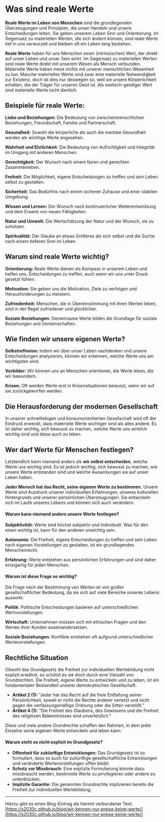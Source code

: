 # Was sind reale Werte  
    
   
**Reale Werte im Leben von Menschen** sind die grundlegenden Überzeugungen und Prinzipien, die unser Handeln und unsere Entscheidungen leiten. Sie geben unserem Leben Sinn und Orientierung. Im Gegensatz zu materiellen Werten, die sich ändern können, sind reale Werte tief in uns verwurzelt und bleiben oft ein Leben lang bestehen.

**Reale Werte** haben für uns Menschen einen (intrinsischen) Wert, der direkt auf unser Leben und unser Sein wirkt. Im Gegensatz zu materiellen Werten sind reale Werte direkt mit unserem Wesen als Mensch verbunden. Materielle Werte haben meist nichts mit unserer menschlichen Wesenheit zu tun. Manche materiellen Werte sind zwar eine materielle Notwendigkeit zur Existenz, doch ist dies nur deswegen so, weil sie unsere Körperlichkeit erhalten, die der Träger für unseren Geist ist. Als seelisch-geistiger Wert sind materielle Werte nicht dienlich. 

## Beispiele für reale Werte:

**Liebe und Beziehungen:** Die Bedeutung von zwischenmenschlichen Beziehungen, Freundschaft, Familie und Partnerschaft.

**Gesundheit:** Sowohl die körperliche als auch die mentale Gesundheit werden als wichtige Werte angesehen.

**Wahrheit und Ehrlichkeit:** Die Bedeutung von Aufrichtigkeit und Integrität im Umgang mit anderen Menschen.

**Gerechtigkeit:** Der Wunsch nach einem fairen und gerechten Zusammenleben.

**Freiheit:** Die Möglichkeit, eigene Entscheidungen zu treffen und sein Leben selbst zu gestalten.

**Sicherheit:** Das Bedürfnis nach einem sicheren Zuhause und einer stabilen Umgebung.

**Wissen und Lernen:** Der Wunsch nach kontinuierlicher Weiterentwicklung und dem Erwerb von neuen Fähigkeiten.

**Natur und Umwelt:** Die Wertschätzung der Natur und der Wunsch, sie zu schützen.

**Spiritualität:** Der Glaube an etwas Größeres als sich selbst und die Suche nach einem tieferen Sinn im Leben.

## Warum sind reale Werte wichtig?

**Orientierung:** Reale Werte dienen als Kompass in unserem Leben und helfen uns, Entscheidungen zu treffen, auch wenn wir uns unter Druck gesetzt fühlen.

**Motivation:** Sie geben uns die Motivation, Ziele zu verfolgen und Herausforderungen zu meistern.

**Zufriedenheit:** Menschen, die in Übereinstimmung mit ihren Werten leben, sind in der Regel zufriedener und glücklicher.

**Soziale Beziehungen:** Gemeinsame Werte bilden die Grundlage für soziale Beziehungen und Gemeinschaften.

## Wie finden wir unsere eigenen Werte?

**Selbstreflexion:** Indem wir über unser Leben nachdenken und unsere Entscheidungen analysieren, können wir erkennen, welche Werte uns am wichtigsten sind.

**Vorbilder:** Wir können uns an Menschen orientieren, die Werte leben, die wir bewundern.

**Krisen:** Oft werden Werte erst in Krisensituationen bewusst, wenn wir auf sie zurückgeworfen werden.

## Die Herausforderung der modernen Gesellschaft

In unserer schnelllebigen und konsumorientierten Gesellschaft wird oft der Eindruck erweckt, dass materielle Werte wichtiger sind als alles andere. Es ist daher wichtig, sich bewusst zu machen, welche Werte uns wirklich wichtig sind und diese auch zu leben.

## 

## 

## Wer darf Werte für Menschen festlegen? 

Letztendlich kann niemand anders als **wir selbst entscheiden**, welche Werte uns wichtig sind. Es ist jedoch wichtig, sich bewusst zu machen, wie unsere Werte entstanden sind und welche Auswirkungen sie auf unser Leben haben. 

**Jeder Mensch hat das Recht, seine eigenen Werte zu bestimmen.** Unsere Werte sind Ausdruck unserer individuellen Erfahrungen, unseres kulturellen Hintergrunds und unserer persönlichen Überzeugungen. Sie entwickeln sich im Laufe unseres Lebens und können sich auch verändern.

#### Warum kann niemand anders unsere Werte festlegen?

**Subjektivität:** Werte sind höchst subjektiv und individuell. Was für den einen wichtig ist, kann für den anderen unwichtig sein.

**Autonomie:** Die Freiheit, eigene Entscheidungen zu treffen und sein Leben nach eigenen Vorstellungen zu gestalten, ist ein grundlegendes Menschenrecht.

**Erfahrung:** Werte entstehen aus persönlichen Erfahrungen und sind daher einzigartig für jeden Menschen.

#### Warum ist diese Frage so wichtig?

Die Frage nach der Bestimmung von Werten ist von großer gesellschaftlicher Bedeutung, da sie sich auf viele Bereiche unseres Lebens auswirkt:

**Politik:** Politische Entscheidungen basieren auf unterschiedlichen Wertvorstellungen.

**Wirtschaft:** Unternehmen müssen sich mit ethischen Fragen und den Werten ihrer Kunden auseinandersetzen.

**Soziale Beziehungen:** Konflikte entstehen oft aufgrund unterschiedlicher Wertevorstellungen.

## Rechtliche Situation

Obwohl das Grundgesetz die Freiheit zur individuellen Wertebildung nicht explizit erwähnt, so schützt es sie doch durch eine Vielzahl von Grundrechten. Die Freiheit, eigene Werte zu entwickeln und zu leben, ist ein fundamentaler Bestandteil unserer demokratischen Gesellschaft.

* **Artikel 2 (1):** "Jeder hat das Recht auf die freie Entfaltung seiner Persönlichkeit, soweit er nicht die Rechte anderer verletzt und nicht gegen die verfassungsmäßige Ordnung oder die Sitten verstößt."    
* **Artikel 4 (1):** "Die Freiheit des Glaubens, des Gewissens und die Freiheit des religiösen Bekenntnisses sind unverletzlich."

Diese und viele andere Grundrechte schaffen den Rahmen, in dem jeder Einzelne seine eigenen Werte entwickeln und leben kann.

#### Warum steht es nicht explizit im Grundgesetz?

* **Offenheit für zukünftige Entwicklungen:** Das Grundgesetz ist so formuliert, dass es auch für zukünftige gesellschaftliche Entwicklungen und veränderte Wertevorstellungen offen bleibt.  
* **Schutz vor Missbrauch:** Eine explizite Formulierung könnte dazu missbraucht werden, bestimmte Werte zu privilegieren oder andere zu unterdrücken.  
* **Implizite Garantie:** Die genannten Grundrechte implizieren bereits die Freiheit zur individuellen Wertebildung.

---

Hierzu gibt es einen Blog-Eintrag als hiermit verbundener Text: [https://s2030c.github.io/blog/wir-kennen-nur-preise-keine-werte/](https://s2030c.github.io/blog/wir-kennen-nur-preise-keine-werte/)


